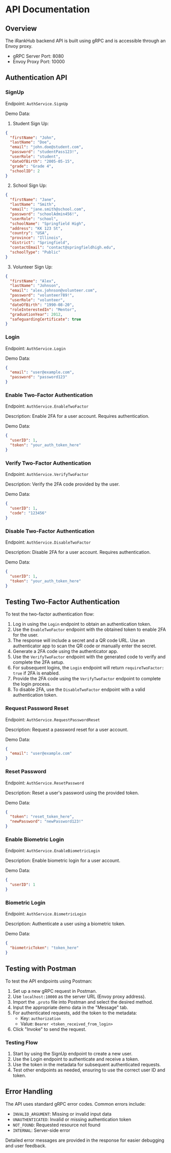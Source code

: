 # API Documentation

## Overview

The iRankHub backend API is built using gRPC and is accessible through an Envoy proxy.

- gRPC Server Port: 8080
- Envoy Proxy Port: 10000

## Authentication API

### SignUp

Endpoint: `AuthService.SignUp`

Demo Data:

1. Student Sign Up:
```json
{
  "firstName": "John",
  "lastName": "Doe",
  "email": "john.doe@student.com",
  "password": "studentPass123!",
  "userRole": "student",
  "dateOfBirth": "2005-05-15",
  "grade": "Grade 4",
  "schoolID": 2
}
```

2. School Sign Up:
```json
{
  "firstName": "Jane",
  "lastName": "Smith",
  "email": "jane.smith@school.com",
  "password": "schoolAdmin456!",
  "userRole": "school",
  "schoolName": "Springfield High",
  "address": "KK 123 St",
  "country": "USA",
  "province": "Illinois",
  "district": "Springfield",
  "contactEmail": "contact@springfieldhigh.edu",
  "schoolType": "Public"
}
```

3. Volunteer Sign Up:
```json
{
  "firstName": "Alex",
  "lastName": "Johnson",
  "email": "alex.johnson@volunteer.com",
  "password": "volunteer789!",
  "userRole": "volunteer",
  "dateOfBirth": "1990-08-20",
  "roleInterestedIn": "Mentor",
  "graduationYear": 2012,
  "safeguardingCertificate": true
}
```

### Login

Endpoint: `AuthService.Login`

Demo Data:

```json
{
  "email": "user@example.com",
  "password": "password123"
}
```

### Enable Two-Factor Authentication

Endpoint: `AuthService.EnableTwoFactor`

Description: Enable 2FA for a user account. Requires authentication.

Demo Data:
```json
{
  "userID": 1,
  "token": "your_auth_token_here"
}
```

### Verify Two-Factor Authentication

Endpoint: `AuthService.VerifyTwoFactor`

Description: Verify the 2FA code provided by the user.

Demo Data:
```json
{
  "userID": 1,
  "code": "123456"
}
```

### Disable Two-Factor Authentication

Endpoint: `AuthService.DisableTwoFactor`

Description: Disable 2FA for a user account. Requires authentication.

Demo Data:
```json
{
  "userID": 1,
  "token": "your_auth_token_here"
}
```

## Testing Two-Factor Authentication

To test the two-factor authentication flow:

1. Log in using the `Login` endpoint to obtain an authentication token.
2. Use the `EnableTwoFactor` endpoint with the obtained token to enable 2FA for the user.
3. The response will include a secret and a QR code URL. Use an authenticator app to scan the QR code or manually enter the secret.
4. Generate a 2FA code using the authenticator app.
5. Use the `VerifyTwoFactor` endpoint with the generated code to verify and complete the 2FA setup.
6. For subsequent logins, the `Login` endpoint will return `requireTwoFactor: true` if 2FA is enabled.
7. Provide the 2FA code using the `VerifyTwoFactor` endpoint to complete the login process.
8. To disable 2FA, use the `DisableTwoFactor` endpoint with a valid authentication token.

### Request Password Reset

Endpoint: `AuthService.RequestPasswordReset`

Description: Request a password reset for a user account.

Demo Data:
```json
{
  "email": "user@example.com"
}
```

### Reset Password

Endpoint: `AuthService.ResetPassword`

Description: Reset a user's password using the provided token.

Demo Data:
```json
{
  "token": "reset_token_here",
  "newPassword": "newPassword123!"
}
```

### Enable Biometric Login

Endpoint: `AuthService.EnableBiometricLogin`

Description: Enable biometric login for a user account.

Demo Data:
```json
{
  "userID": 1
}
```

### Biometric Login

Endpoint: `AuthService.BiometricLogin`

Description: Authenticate a user using a biometric token.

Demo Data:
```json
{
  "biometricToken": "token_here"
}
```

## Testing with Postman

To test the API endpoints using Postman:

1. Set up a new gRPC request in Postman.
2. Use `localhost:10000` as the server URL (Envoy proxy address).
3. Import the `.proto` file into Postman and select the desired method.
4. Input the appropriate demo data in the "Message" tab.
5. For authenticated requests, add the token to the metadata:
   - Key: `authorization`
   - Value: `Bearer <token_received_from_login>`
6. Click "Invoke" to send the request.

### Testing Flow

1. Start by using the SignUp endpoint to create a new user.
2. Use the Login endpoint to authenticate and receive a token.
3. Use the token in the metadata for subsequent authenticated requests.
4. Test other endpoints as needed, ensuring to use the correct user ID and token.

## Error Handling

The API uses standard gRPC error codes. Common errors include:

- `INVALID_ARGUMENT`: Missing or invalid input data
- `UNAUTHENTICATED`: Invalid or missing authentication token
- `NOT_FOUND`: Requested resource not found
- `INTERNAL`: Server-side error

Detailed error messages are provided in the response for easier debugging and user feedback.